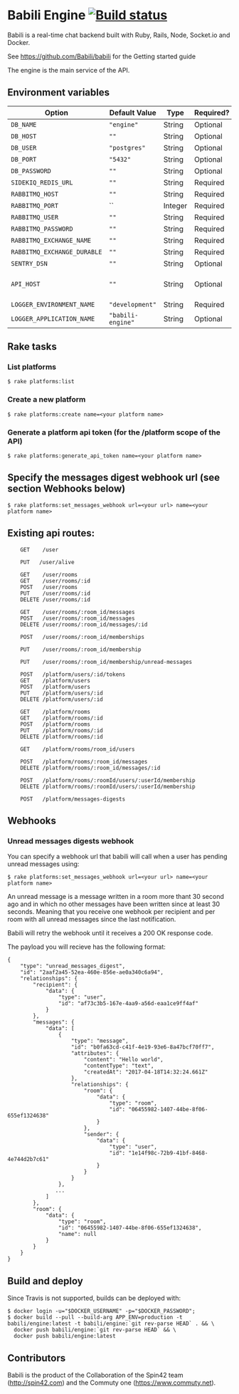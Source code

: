 # Babili Engine <a href="https://travis-ci.org/Babili/engine">![Build status](https://travis-ci.org/Babili/engine.svg?branch=master)</a>


Babili is a real-time chat backend built with Ruby, Rails, Node, Socket.io and Docker.

See https://github.com/Babili/babili for the Getting started guide

The engine is the main service of the API.


## Environment variables

| Option | Default Value | Type | Required? | Description  | Example |
| ---- | ----- | ------ | ----- | ------ | ----- |
| `DB_NAME` | `"engine"`| String | Optional | | `"my_db"` |
| `DB_HOST` | `""`| String | Optional | | `"localhost"` |
| `DB_USER` | `"postgres"`| String | Optional | | `"localhost"` |
| `DB_PORT` | `"5432"`| String | Optional | | `"5432"` |
| `DB_PASSWORD` | `""`| String | Optional | | `"mypwd"` |
| `SIDEKIQ_REDIS_URL` | `""`| String | Required | | `"redis://redis/2"` |
| `RABBITMQ_HOST` | `""`| String | Required | | `"rabbitmq"` |
| `RABBITMQ_PORT` | ``| Integer | Required | | `5672` |
| `RABBITMQ_USER` | `""`| String | Required | | `"root"` |
| `RABBITMQ_PASSWORD` | `""`| String | Required | | `"root"` |
| `RABBITMQ_EXCHANGE_NAME` | `""`| String | Required | | `"babili"` |
| `RABBITMQ_EXCHANGE_DURABLE` | `""`| String | Required | | `"true"` |
| `SENTRY_DSN` | `""`| String | Optional | | `"https://.."` |
| `API_HOST` | `""`| String | Optional | Comma separated. Added to `Rails.configuration.hosts`. | `"babili-engine,api.babili.io"` |
| `LOGGER_ENVIRONMENT_NAME` | `"development"`| String | Required | | `"production"` |
| `LOGGER_APPLICATION_NAME` | `"babili-engine"`| String | Optional | | `"babili"` |


## Rake tasks

### List platforms

    $ rake platforms:list

### Create a new platform

    $ rake platforms:create name=<your platform name>

### Generate a platform api token (for the /platform scope of the API)

    $ rake platforms:generate_api_token name=<your platform name>

## Specify the messages digest webhook url (see section Webhooks below)

    $ rake platforms:set_messages_webhook url=<your url> name=<your platform name>

## Existing api routes: 

```
    GET    /user                                           

    PUT   /user/alive                                      

    GET    /user/rooms                                     
    GET    /user/rooms/:id                                 
    POST   /user/rooms                                     
    PUT    /user/rooms/:id                                 
    DELETE /user/rooms/:id                                 

    GET    /user/rooms/:room_id/messages                   
    POST   /user/rooms/:room_id/messages                   
    DELETE /user/rooms/:room_id/messages/:id               

    POST   /user/rooms/:room_id/memberships                

    PUT    /user/rooms/:room_id/membership                     

    PUT    /user/rooms/:room_id/membership/unread-messages 

    POST   /platform/users/:id/tokens                      
    GET    /platform/users                                 
    POST   /platform/users                                 
    PUT    /platform/users/:id                             
    DELETE /platform/users/:id                             
                  
    GET    /platform/rooms                                 
    GET    /platform/rooms/:id                             
    POST   /platform/rooms                                 
    PUT    /platform/rooms/:id                             
    DELETE /platform/rooms/:id                             

    GET    /platform/rooms/room_id/users                   

    POST   /platform/rooms/:room_id/messages               
    DELETE /platform/rooms/:room_id/messages/:id           

    POST   /platform/rooms/:roomId/users/:userId/membership
    DELETE /platform/rooms/:roomId/users/:userId/membership

    POST   /platform/messages-digests    
```

## Webhooks

### Unread messages digests webhook

You can specify a webhook url that babili will call when a user has pending unread messages using:

    $ rake platforms:set_messages_webhook url=<your url> name=<your platform name>


An unread message is a message written in a room more thant 30 second ago and in which no other messages have been written since at least 30 seconds. Meaning that you receive one webhook per recipient and per room with all unread messages since the last notification.

Babili will retry the webhook until it receives a 200 OK response code.

The payload you will recieve has the following format: 

```
{
    "type": "unread_messages_digest",
    "id": "2aaf2a45-52ea-460e-856e-ae0a340c6a94",
    "relationships": {
        "recipient": {
            "data": {
                "type": "user",
                "id": "af73c3b5-167e-4aa9-a56d-eaa1ce9ff4af"
            }
        },
        "messages": {
            "data": [
                {
                    "type": "message",
                    "id": "b0fa63cd-c41f-4e19-93e6-8a47bcf70ff7",
                    "attributes": {
                        "content": "Hello world",
                        "contentType": "text",
                        "createdAt": "2017-04-18T14:32:24.661Z"
                    },
                    "relationships": {
                        "room": {
                            "data": {
                                "type": "room",
                                "id": "06455982-1407-44be-8f06-655ef1324638"
                            }
                        },
                        "sender": {
                            "data": {
                                "type": "user",
                                "id": "1e14f98c-72b9-41bf-8468-4e744d2b7c61"
                            }
                        }
                    }
                },
               ...
            ]
        },
        "room": {
            "data": {
                "type": "room",
                "id": "06455982-1407-44be-8f06-655ef1324638",
                "name": null
            }
        }
    }
}
```


## Build and deploy

Since Travis is not supported, builds can be deployed with:

```
$ docker login -u="$DOCKER_USERNAME" -p="$DOCKER_PASSWORD";
$ docker build --pull --build-arg APP_ENV=production -t babili/engine:latest -t babili/engine:`git rev-parse HEAD` . && \
  docker push babili/engine:`git rev-parse HEAD` && \
  docker push babili/engine:latest
```

## Contributors

Babili is the product of the Collaboration of the Spin42 team (http://spin42.com) and the Commuty one (https://www.commuty.net).
